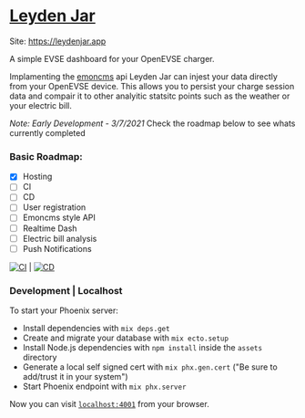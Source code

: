 # [Leyden Jar](https://leydenjar.app)

Site: https://leydenjar.app

A simple EVSE dashboard for your OpenEVSE charger.

Implamenting the [emoncms](https://emoncms.org/site/api#input) api Leyden Jar can injest your data directly from your OpenEVSE device.
This allows you to persist your charge session data and compair it to other analyitic statsitc points such as the weather or your electric bill.

_Note: Early Development - 3/7/2021_
Check the roadmap below to see whats currently completed
### Basic Roadmap:
  - [X] Hosting
  - [ ] CI
  - [ ] CD
  - [ ] User registration
  - [ ] Emoncms style API
  - [ ] Realtime Dash
  - [ ] Electric bill analysis
  - [ ] Push Notifications

[![CI](https://github.com/MorphicPro/leyden_jar/actions/workflows/CI.yml/badge.svg)](https://github.com/MorphicPro/leyden_jar/actions/workflows/CI.yml) | [![CD](https://github.com/MorphicPro/leyden_jar/actions/workflows/CD.yml/badge.svg)](https://github.com/MorphicPro/leyden_jar/actions/workflows/CD.yml)

### Development | Localhost

To start your Phoenix server:

  * Install dependencies with `mix deps.get`
  * Create and migrate your database with `mix ecto.setup`
  * Install Node.js dependencies with `npm install` inside the `assets` directory
  * Generate a local self signed cert with `mix phx.gen.cert` ("Be sure to add/trust it in your system")
  * Start Phoenix endpoint with `mix phx.server`

Now you can visit [`localhost:4001`](https://localhost:4001) from your browser.